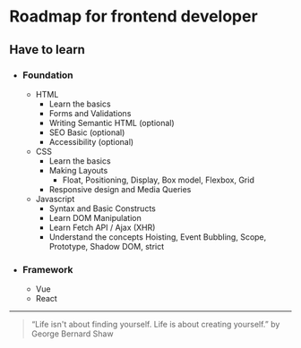 # Roadmap for frontend developer

## Have to learn
- ### Foundation
    - HTML
        - Learn the basics
        - Forms and Validations
        - Writing Semantic HTML (optional)
        - SEO Basic (optional)
        - Accessibility (optional)
    - CSS
        - Learn the basics
        - Making Layouts
            - Float, Positioning, Display, Box model, Flexbox, Grid
        - Responsive design and Media Queries
    - Javascript
        - Syntax and Basic Constructs
        - Learn DOM Manipulation
        - Learn Fetch API / Ajax (XHR)
        - Understand the concepts Hoisting, Event Bubbling, Scope, Prototype, Shadow DOM, strict

- ### Framework
    - Vue
    - React

---
> “Life isn't about finding yourself. Life is about creating yourself.”
> by George Bernard Shaw